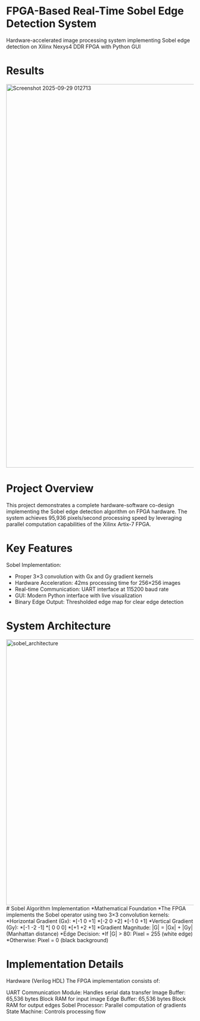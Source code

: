 # FPGA-Based Real-Time Sobel Edge Detection System
 Hardware-accelerated image processing system implementing Sobel edge detection on Xilinx Nexys4 DDR FPGA with Python GUI
# Results
<img width="1730" height="1027" alt="Screenshot 2025-09-29 012713" src="https://github.com/user-attachments/assets/273c61ac-cfda-4c23-99ea-244b3541544e" />

# Project Overview
This project demonstrates a complete hardware-software co-design implementing the Sobel edge detection algorithm on FPGA hardware. The system achieves 95,936 pixels/second processing speed by leveraging parallel computation capabilities of the Xilinx Artix-7 FPGA.

# Key Features
Sobel Implementation: 
* Proper 3×3 convolution with Gx and Gy gradient kernels
* Hardware Acceleration: 42ms processing time for 256×256 images
* Real-time Communication: UART interface at 115200 baud rate
* GUI: Modern Python interface with live visualization
* Binary Edge Output: Thresholded edge map for clear edge detection
# System Architecture 
<img width="1352" height="712" alt="sobel_architecture" src="https://github.com/user-attachments/assets/0165f8b4-f33c-4269-ae86-65776bb5e8c6" />
# Sobel Algorithm Implementation
*Mathematical Foundation
*The FPGA implements the Sobel operator using two 3×3 convolution kernels:
*Horizontal Gradient (Gx):
*[-1  0  +1]
*[-2  0  +2]
*[-1  0  +1]
*Vertical Gradient (Gy):
*[-1  -2  -1]
*[ 0   0   0]
*[+1  +2  +1]
*Gradient Magnitude: |G| = |Gx| + |Gy| (Manhattan distance)
*Edge Decision:
*If |G| > 80: Pixel = 255 (white edge)
*Otherwise: Pixel = 0 (black background)

# Implementation Details
Hardware (Verilog HDL)
The FPGA implementation consists of:

UART Communication Module: Handles serial data transfer
Image Buffer: 65,536 bytes Block RAM for input image
Edge Buffer: 65,536 bytes Block RAM for output edges
Sobel Processor: Parallel computation of gradients
State Machine: Controls processing flow
